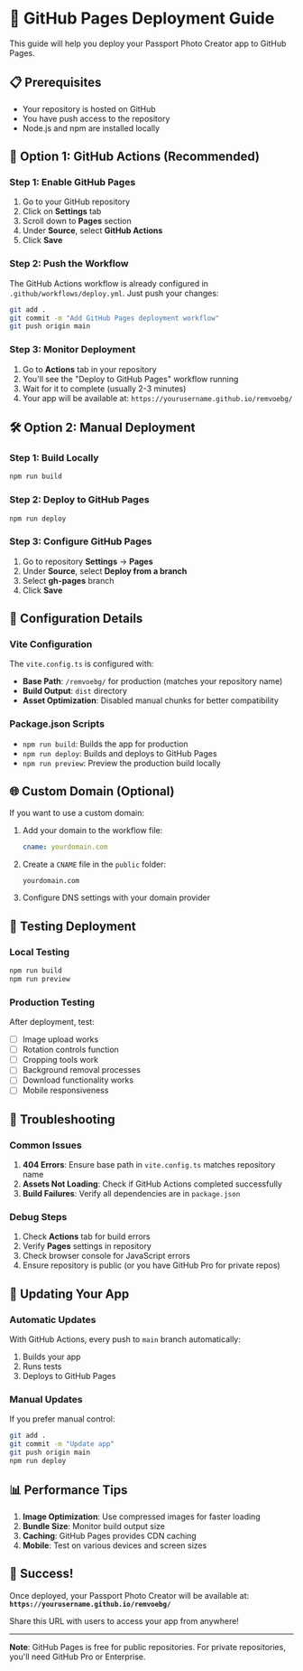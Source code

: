 # 🚀 GitHub Pages Deployment Guide

This guide will help you deploy your Passport Photo Creator app to GitHub Pages.

## 📋 Prerequisites

- Your repository is hosted on GitHub
- You have push access to the repository
- Node.js and npm are installed locally

## 🎯 Option 1: GitHub Actions (Recommended)

### **Step 1: Enable GitHub Pages**

1. Go to your GitHub repository
2. Click on **Settings** tab
3. Scroll down to **Pages** section
4. Under **Source**, select **GitHub Actions**
5. Click **Save**

### **Step 2: Push the Workflow**

The GitHub Actions workflow is already configured in `.github/workflows/deploy.yml`. Just push your changes:

```bash
git add .
git commit -m "Add GitHub Pages deployment workflow"
git push origin main
```

### **Step 3: Monitor Deployment**

1. Go to **Actions** tab in your repository
2. You'll see the "Deploy to GitHub Pages" workflow running
3. Wait for it to complete (usually 2-3 minutes)
4. Your app will be available at: `https://yourusername.github.io/remvoebg/`

## 🛠️ Option 2: Manual Deployment

### **Step 1: Build Locally**

```bash
npm run build
```

### **Step 2: Deploy to GitHub Pages**

```bash
npm run deploy
```

### **Step 3: Configure GitHub Pages**

1. Go to repository **Settings** → **Pages**
2. Under **Source**, select **Deploy from a branch**
3. Select **gh-pages** branch
4. Click **Save**

## 🔧 Configuration Details

### **Vite Configuration**

The `vite.config.ts` is configured with:
- **Base Path**: `/remvoebg/` for production (matches your repository name)
- **Build Output**: `dist` directory
- **Asset Optimization**: Disabled manual chunks for better compatibility

### **Package.json Scripts**

- `npm run build`: Builds the app for production
- `npm run deploy`: Builds and deploys to GitHub Pages
- `npm run preview`: Preview the production build locally

## 🌐 Custom Domain (Optional)

If you want to use a custom domain:

1. Add your domain to the workflow file:
   ```yaml
   cname: yourdomain.com
   ```

2. Create a `CNAME` file in the `public` folder:
   ```
   yourdomain.com
   ```

3. Configure DNS settings with your domain provider

## 📱 Testing Deployment

### **Local Testing**

```bash
npm run build
npm run preview
```

### **Production Testing**

After deployment, test:
- [ ] Image upload works
- [ ] Rotation controls function
- [ ] Cropping tools work
- [ ] Background removal processes
- [ ] Download functionality works
- [ ] Mobile responsiveness

## 🚨 Troubleshooting

### **Common Issues**

1. **404 Errors**: Ensure base path in `vite.config.ts` matches repository name
2. **Assets Not Loading**: Check if GitHub Actions completed successfully
3. **Build Failures**: Verify all dependencies are in `package.json`

### **Debug Steps**

1. Check **Actions** tab for build errors
2. Verify **Pages** settings in repository
3. Check browser console for JavaScript errors
4. Ensure repository is public (or you have GitHub Pro for private repos)

## 🔄 Updating Your App

### **Automatic Updates**

With GitHub Actions, every push to `main` branch automatically:
1. Builds your app
2. Runs tests
3. Deploys to GitHub Pages

### **Manual Updates**

If you prefer manual control:
```bash
git add .
git commit -m "Update app"
git push origin main
npm run deploy
```

## 📊 Performance Tips

1. **Image Optimization**: Use compressed images for faster loading
2. **Bundle Size**: Monitor build output size
3. **Caching**: GitHub Pages provides CDN caching
4. **Mobile**: Test on various devices and screen sizes

## 🎉 Success!

Once deployed, your Passport Photo Creator will be available at:
**`https://yourusername.github.io/remvoebg/`**

Share this URL with users to access your app from anywhere!

---

**Note**: GitHub Pages is free for public repositories. For private repositories, you'll need GitHub Pro or Enterprise.
